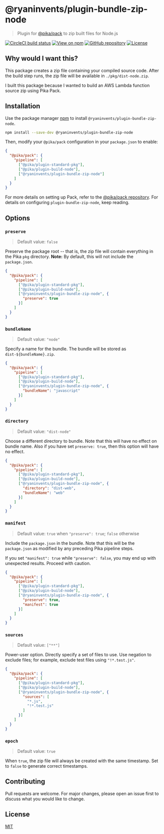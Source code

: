 # @ryaninvents/plugin-bundle-zip-node

> Plugin for [@pika/pack](https://github.com/pikapkg/pack) to zip built files for Node.js

[![CircleCI build status](https://img.shields.io/circleci/project/github/ryaninvents/plugin-bundle-zip/develop.svg?logo=circleci&style=flat)](https://circleci.com/gh/ryaninvents/plugin-bundle-zip)
[![View on npm](https://img.shields.io/npm/v/@ryaninvents/plugin-bundle-zip-node.svg?style=flat)](https://www.npmjs.com/package/@ryaninvents/plugin-bundle-zip-node)
[![GitHub repository](https://img.shields.io/github/stars/ryaninvents/plugin-bundle-zip.svg?style=social)](https://github.com/ryaninvents/plugin-bundle-zip)
[![License](https://img.shields.io/npm/l/@ryaninvents/plugin-bundle-zip-node.svg?style=flat)](https://www.npmjs.com/package/@ryaninvents/plugin-bundle-zip-node)

## Why would I want this?

This package creates a zip file containing your compiled source code. After the build step runs, the zip file will be available in `./pkg/dist-node.zip`.

I built this package because I wanted to build an AWS Lambda function source zip using Pika Pack.

## Installation

Use the package manager [npm](https://docs.npmjs.com/about-npm/) to install `@ryaninvents/plugin-bundle-zip-node`.

```bash
npm install --save-dev @ryaninvents/plugin-bundle-zip-node
```

Then, modify your `@pika/pack` configuration in your `package.json` to enable:

```json
{
  "@pika/pack": {
    "pipeline": [
      ["@pika/plugin-standard-pkg"],
      ["@pika/plugin-build-node"],
      ["@ryaninvents/plugin-bundle-zip-node"]
    ]
  }
}
```

For more details on setting up Pack, refer to the [@pika/pack repository](https://github.com/pikapkg/pack). For details on configuring `plugin-bundle-zip-node`, keep reading.

## Options

### `preserve`

> Default value: `false`

Preserve the package root -- that is, the zip file will contain everything in the Pika `pkg` directory. **Note:** By default, this will not include the `package.json`.

```json
{
  "@pika/pack": {
    "pipeline": [
      ["@pika/plugin-standard-pkg"],
      ["@pika/plugin-build-node"],
      ["@ryaninvents/plugin-bundle-zip-node", {
        "preserve": true
      }]
    ]
  }
}
```

### `bundleName`

> Default value: `"node"`

Specify a name for the bundle. The bundle will be stored as `dist-${bundleName}.zip`.

```json
{
  "@pika/pack": {
    "pipeline": [
      ["@pika/plugin-standard-pkg"],
      ["@pika/plugin-build-node"],
      ["@ryaninvents/plugin-bundle-zip-node", {
        "bundleName": "javascript"
      }]
    ]
  }
}
```

### `directory`

> Default value: `"dist-node"`

Choose a different directory to bundle. Note that this will have no effect on bundle name. Also if you have set `preserve: true`, then this option will have no effect.

```json
{
  "@pika/pack": {
    "pipeline": [
      ["@pika/plugin-standard-pkg"],
      ["@pika/plugin-build-node"],
      ["@ryaninvents/plugin-bundle-zip-node", {
        "directory": "dist-web",
        "bundleName": "web"
      }]
    ]
  }
}
```

### `manifest`

> Default value: `true` when `"preserve": true`; `false` otherwise

Include the `package.json` in the bundle. Note that this will be the `package.json` as modified by any preceding Pika pipeline steps.

If you set `"manifest": true` while `"preserve": false`, you may end up with unexpected results. Proceed with caution.

```json
{
  "@pika/pack": {
    "pipeline": [
      ["@pika/plugin-standard-pkg"],
      ["@pika/plugin-build-node"],
      ["@ryaninvents/plugin-bundle-zip-node", {
        "preserve": true,
        "manifest": true
      }]
    ]
  }
}
```

### `sources`

> Default value: `["**"]`

Power-user option. Directly specify a set of files to use. Use negation to exclude files; for example, exclude test files using `"!*.test.js"`.

```json
{
  "@pika/pack": {
    "pipeline": [
      ["@pika/plugin-standard-pkg"],
      ["@pika/plugin-build-node"],
      ["@ryaninvents/plugin-bundle-zip-node", {
        "sources": [
          "*.js",
          "!*.test.js"
        ]
      }]
    ]
  }
}
```

### `epoch`

> Default value: `true`

When `true`, the zip file will always be created with the same timestamp. Set to `false` to generate correct timestamps.

## Contributing
Pull requests are welcome. For major changes, please open an issue first to discuss what you would like to change.

## License
[MIT](https://choosealicense.com/licenses/mit/)